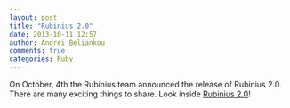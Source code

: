 ```yaml
---
layout: post
title: "Rubinius 2.0"
date: 2013-10-11 12:57
author: Andrei Beliankou
comments: true
categories: Ruby
---
```


On October, 4th the Rubinius team announced the release of Rubinius 2.0. There are many exciting things to share. Look inside [Rubinius 2.0](http://rubini.us/2013/10/04/rubinius-2-0-released/)!
